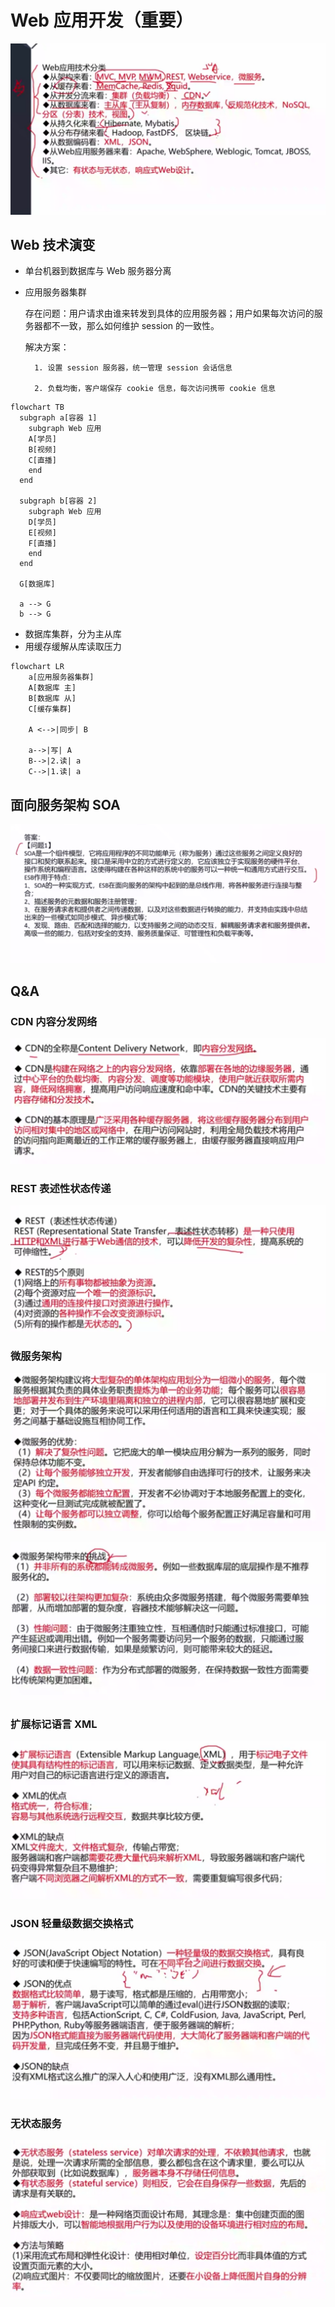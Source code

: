 # Web 应用开发（重要）

![img_10.png](images/img_10.png)

## Web 技术演变

* 单台机器到数据库与 Web 服务器分离
* 应用服务器集群

    存在问题：用户请求由谁来转发到具体的应用服务器；用户如果每次访问的服务器都不一致，那么如何维护 session 的一致性。

    解决方案：

        1. 设置 session 服务器，统一管理 session 会话信息

        2. 负载均衡，客户端保存 cookie 信息，每次访问携带 cookie 信息

```mermaid
flowchart TB
  subgraph a[容器 1]
    subgraph Web 应用
    A[学员]
    B[视频]
    C[直播]
    end
  end
  
  subgraph b[容器 2]
    subgraph Web 应用
    D[学员]
    E[视频]
    F[直播]
    end
  end
  
  G[数据库]
  
  a --> G
  b --> G

```

* 数据库集群，分为主从库
* 用缓存缓解从库读取压力

```mermaid
flowchart LR
    a[应用服务器集群]
    A[数据库 主]
    B[数据库 从]
    C[缓存集群]
    
    A <-->|同步| B
    
    a-->|写| A
    B-->|2.读| a
    C-->|1.读| a
```

## 面向服务架构 SOA

![img_18.png](images/img_18.png)

## Q&A

### CDN 内容分发网络

![img_11.png](images/img_11.png)

### REST 表述性状态传递

![img_12.png](images/img_12.png)

### 微服务架构

![img_13.png](images/img_13.png)

![img_14.png](images/img_14.png)

### 扩展标记语言 XML

![img_15.png](images/img_15.png)

### JSON 轻量级数据交换格式

![img_16.png](images/img_16.png)

### 无状态服务

![img_17.png](images/img_17.png)
